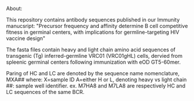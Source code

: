 About:

This repository contains antibody sequences published in our Immunity manucsript: "Precursor frequency and affinity determine B cell competitive fitness in germinal centers, with implications for germline-targeting HIV vaccine design"

The fasta files contain heavy and light chain amino acid sequences of transgenic (Tg) inferred-germline VRC01 (VRC01gHL) cells, dervied from spleenic germinal centers following immunization with eOD GT5-60mer. 

Paring of HC and LC are denoted by the sequence name nomenclature, MXA## where:
  X=sample ID
  A=either H or L, denoting heavy vs light chain
  ##: sample well identifier. 
ex. M7HA8 and M7LA8 are respectively HC and LC sequences of the same BCR.
